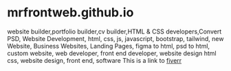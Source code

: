 # mrfrontweb.github.io
website builder,portfolio builder,cv builder,HTML &amp; CSS developers,Convert PSD, Website Development, html, css, js, javascript, bootstrap, tailwind, new Website, Business Websites, Landing Pages, figma to html, psd to html, custom website, web developer, front end developer, website design html css, website design, front end, software
This is a link to [fiverr](https://www.fiverr.com/mrfrontweb/fix-bugs-design-redesign-create-html-css-javascript-topnotch-responsive-websites)
